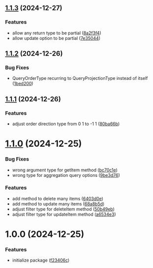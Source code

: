 ## [1.1.3](https://github.com/fajarzuhrihadiyanto/jarlab-app-connector/compare/v1.1.2...v1.1.3) (2024-12-27)


### Features

* allow any return type to be partial ([8a2f3f4](https://github.com/fajarzuhrihadiyanto/jarlab-app-connector/commit/8a2f3f4f3014c0d1b40f4095e16ed31cecc7315c))
* allow update option to be partial ([7e35044](https://github.com/fajarzuhrihadiyanto/jarlab-app-connector/commit/7e35044eb596b59327e0b4296ca0c9b11b8532ec))



## [1.1.2](https://github.com/fajarzuhrihadiyanto/jarlab-app-connector/compare/v1.1.1...v1.1.2) (2024-12-26)


### Bug Fixes

* QueryOrderType recurring to QueryProjectionType instead of itself ([1bed200](https://github.com/fajarzuhrihadiyanto/jarlab-app-connector/commit/1bed2005948a4331c590a67bdda941c064c98ffd))



## [1.1.1](https://github.com/fajarzuhrihadiyanto/jarlab-app-connector/compare/v1.1.0...v1.1.1) (2024-12-26)


### Features

* adjust order direction type from 0 1 to -1 1 ([80ba66b](https://github.com/fajarzuhrihadiyanto/jarlab-app-connector/commit/80ba66b97a3c623079bbbcc4e5ac786d19e6ab0a))



# [1.1.0](https://github.com/fajarzuhrihadiyanto/jarlab-app-connector/compare/v1.0.0...v1.1.0) (2024-12-25)


### Bug Fixes

* wrong argument type for getItem method ([bc70c1e](https://github.com/fajarzuhrihadiyanto/jarlab-app-connector/commit/bc70c1ea84ea03bc05e632b6fd96b40e17ee0769))
* wrong type for aggregation query options ([9be3d76](https://github.com/fajarzuhrihadiyanto/jarlab-app-connector/commit/9be3d76080a063e0a68f322ae0f38807150f0e56))


### Features

* add method to delete many items ([6403d0e](https://github.com/fajarzuhrihadiyanto/jarlab-app-connector/commit/6403d0e099ce98963dccd503bd672648836d682d))
* add method to update many items ([68a8b5d](https://github.com/fajarzuhrihadiyanto/jarlab-app-connector/commit/68a8b5dca76bf37062dbdf512d8f72d5873784a2))
* adjust filter type for deleteItem method ([50b49eb](https://github.com/fajarzuhrihadiyanto/jarlab-app-connector/commit/50b49ebec1bd7cf931d078063615e8aa14cc2558))
* adjust filter type for updateItem method ([a6534e3](https://github.com/fajarzuhrihadiyanto/jarlab-app-connector/commit/a6534e3e15092e2dd760179c2756d44a5edb4569))



# 1.0.0 (2024-12-25)


### Features

* initialize package ([f23406c](https://github.com/fajarzuhrihadiyanto/jarlab-app-connector/commit/f23406c634df5652df6512c5343aaa4f5dcc3875))



